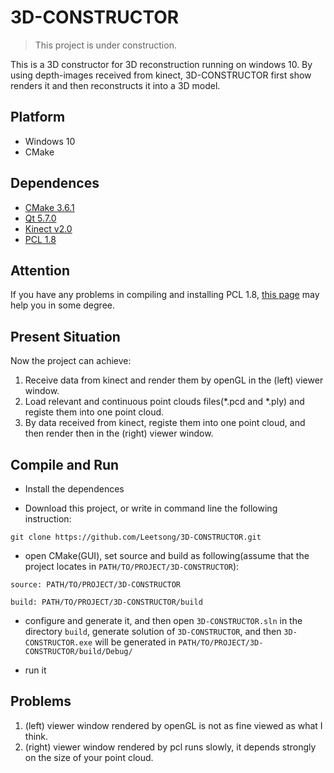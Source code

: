 # 3D-CONSTRUCTOR

> This project is under construction.

This is a 3D constructor for 3D reconstruction running on windows 10. By using depth-images received from kinect, 3D-CONSTRUCTOR first show renders it and then reconstructs it into a 3D model. 

## Platform

+ Windows 10
+ CMake

## Dependences
+ [CMake 3.6.1](https://www.cmake.org)
+ [Qt 5.7.0](https://www.qt.io)
+ [Kinect v2.0](https://developer.microsoft.com/zh-cn/windows/kinect)
+ [PCL 1.8](http://www.pointclouds.org)

## Attention

If you have any problems in compiling and installing PCL 1.8, [this page](http://leetsong.github.io/2016/08/05/post-6/) may help you in some degree.

## Present Situation

Now the project can achieve:

1. Receive data from kinect and render them by openGL in the (left) viewer window.
2. Load relevant and continuous point clouds files(\*.pcd and \*.ply) and registe them into one point cloud.
3. By data received from kinect, registe them into one point cloud, and then render then in the (right) viewer window.

## Compile and Run

+ Install the dependences

+ Download this project, or write in command line the following instruction:

```
git clone https://github.com/Leetsong/3D-CONSTRUCTOR.git
```

+ open CMake(GUI), set source and build as following(assume that the project locates in ` PATH/TO/PROJECT/3D-CONSTRUCTOR `):

` source: PATH/TO/PROJECT/3D-CONSTRUCTOR `

` build: PATH/TO/PROJECT/3D-CONSTRUCTOR/build  `

+ configure and generate it, and then open ` 3D-CONSTRUCTOR.sln ` in the directory ` build `, generate solution of ` 3D-CONSTRUCTOR `, and then ` 3D-CONSTRUCTOR.exe ` will be generated in ` PATH/TO/PROJECT/3D-CONSTRUCTOR/build/Debug/ `

+ run it

## Problems

1. (left) viewer window rendered by openGL is not as fine viewed as what I think.
2. (right) viewer window rendered by pcl runs slowly, it depends strongly on the size of your point cloud.
